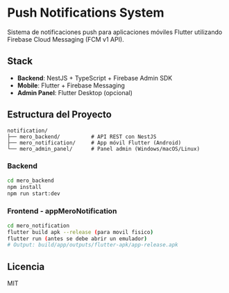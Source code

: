 # Push Notifications System

Sistema de notificaciones push para aplicaciones móviles Flutter utilizando Firebase Cloud Messaging (FCM v1 API).

## Stack

- **Backend**: NestJS + TypeScript + Firebase Admin SDK
- **Mobile**: Flutter + Firebase Messaging
- **Admin Panel**: Flutter Desktop (opcional)

## Estructura del Proyecto

```
notification/
├── mero_backend/          # API REST con NestJS
├── mero_notification/     # App móvil Flutter (Android)
└── mero_admin_panel/      # Panel admin (Windows/macOS/Linux)
```

### Backend

```bash
cd mero_backend
npm install
npm run start:dev
```
### Frontend - appMeroNotification

```bash
cd mero_notification
flutter build apk --release (para movil fisico)
flutter run (antes se debe abrir un emulador)
# Output: build/app/outputs/flutter-apk/app-release.apk
```

## Licencia

MIT

